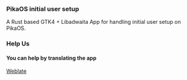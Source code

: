 ### PikaOS initial user setup
A Rust based GTK4 + Libadwaita App
for handling initial user setup on PikaOS.

### Help Us

#### You can help by translating the app
[Weblate](https://hosted.weblate.org/projects/pikaos/pika-welcome/)
